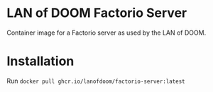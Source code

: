 # LAN of DOOM Factorio Server

Container image for a Factorio server as used by the LAN of DOOM.

# Installation
Run ``docker pull ghcr.io/lanofdoom/factorio-server:latest``

